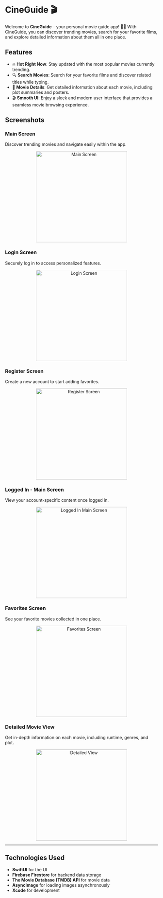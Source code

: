 # CineGuide 🎬

Welcome to **CineGuide** – your personal movie guide app! 🎥🍿 With CineGuide, you can discover trending movies, search for your favorite films, and explore detailed information about them all in one place.

## Features

- 🔥 **Hot Right Now**: Stay updated with the most popular movies currently trending.
- 🔍 **Search Movies**: Search for your favorite films and discover related titles while typing.
- 📜 **Movie Details**: Get detailed information about each movie, including plot summaries and posters.
- 🎬 **Smooth UI**: Enjoy a sleek and modern user interface that provides a seamless movie browsing experience.

## Screenshots

### Main Screen
Discover trending movies and navigate easily within the app.
<div align="center">
    <img src="images/mainscreen.png" alt="Main Screen" width="300"/>
</div>

### Login Screen
Securely log in to access personalized features.
<div align="center">
    <img src="images/login.png" alt="Login Screen" width="300"/>
</div>

### Register Screen
Create a new account to start adding favorites.
<div align="center">
    <img src="images/register.png" alt="Register Screen" width="300"/>
</div>

### Logged In - Main Screen
View your account-specific content once logged in.
<div align="center">
    <img src="images/logged_in_mainscreen.png" alt="Logged In Main Screen" width="300"/>
</div>

### Favorites Screen
See your favorite movies collected in one place.
<div align="center">
    <img src="images/favorites.png" alt="Favorites Screen" width="300"/>
</div>

### Detailed Movie View
Get in-depth information on each movie, including runtime, genres, and plot.
<div align="center">
    <img src="images/detailed_view.png" alt="Detailed View" width="300"/>
</div>

---

## Technologies Used

- **SwiftUI** for the UI
- **Firebase Firestore** for backend data storage
- **The Movie Database (TMDB) API** for movie data
- **AsyncImage** for loading images asynchronously
- **Xcode** for development
